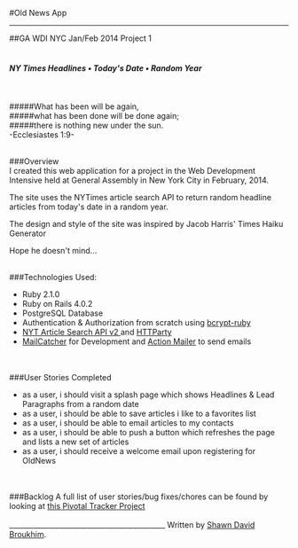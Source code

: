 #Old News App
______________________________________________  




##GA WDI NYC Jan/Feb 2014 Project 1
<br />
<br />


#### <em>NY Times Headlines • Today's Date • Random Year</em>
<br />
<br />
#####What has been will be again,<br />
#####what has been done will be done again;<br />
#####there is nothing new under the sun.<br />
-Ecclesiastes 1:9-<br />
<br />

###Overview
<br />
I created this web application for a project in the Web Development Intensive held at General Assembly in New York City in February, 2014.

The site uses the NYTimes article search API to return random headline articles from today's date in a random year.

The design and style of the site was inspired by Jacob Harris' Times Haiku Generator

Hope he doesn't mind...
<br />
<br />

###Technologies Used:
<ul>
<li> Ruby 2.1.0</li>
<li> Ruby on Rails 4.0.2</li>
<li> PostgreSQL Database</li>
<li>Authentication & Authorization from scratch using <a href="http://bcrypt-ruby.rubyforge.org/"> bcrypt-ruby </a></li>
<li><a href="http://developer.nytimes.com/docs/read/article_search_api_v2">NYT Article Search API v2 </a> and <a href="https://github.com/jnunemaker/httparty">HTTParty</a></li>
<li><a href="http://mailcatcher.me/">MailCatcher</a> for Development and <a href="http://guides.rubyonrails.org/action_mailer_basics.html">Action Mailer</a> to send emails</li></ul>
<br />
<br />
###User Stories Completed
<ul>
<li>as a user, i should visit a splash page which shows Headlines & Lead Paragraphs from a random date</li>
<li>as a user, i should be able to save articles i like to a favorites list</li>
<li>as a user, i should be able to email articles to my contacts</li>
<li>as a user, i should be able to push a button which refreshes the page and lists a new set of articles</li>
<li>as a user, i should receive a welcome email upon registering for OldNews</li>
</ul>
<br />
<br />
###Backlog
A full list of user stories/bug fixes/chores can be found by looking at <a href="https://www.pivotaltracker.com/s/projects/1015678"> this Pivotal Tracker Project</a>
<br />
<br />
____________________________________________
Written by <a href="https://twitter.com/s_d_br0_o">Shawn David Broukhim</a>.